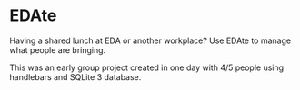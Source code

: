 # EDAte

Having a shared lunch at EDA or another workplace?  Use EDAte to manage what people are bringing.

This was an early group project created in one day with 4/5 people using handlebars and SQLite 3 database.
